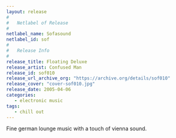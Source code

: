 ```yaml
---
layout: release
#
#   Netlabel of Release
#
netlabel_name: Sofasound
netlabel_id: sof
#
#   Release Info
#
release_title: Floating Deluxe
release_artist: Confused Man
release_id: sof010
release_url_archive_org: "https://archive.org/details/sof010"
release_cover: "cover-sof010.jpg"
release_date: 2005-04-06
categories:
   - electronic music
tags:
   - chill out
---
```

Fine german lounge music with a touch of vienna sound.

